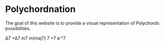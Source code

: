 # Polychordnation

The goal of this website is to provide a visual representation of Polychords possibilities.


Δ7
+Δ7
m7
m(maj7)
7
+7
ø
°7